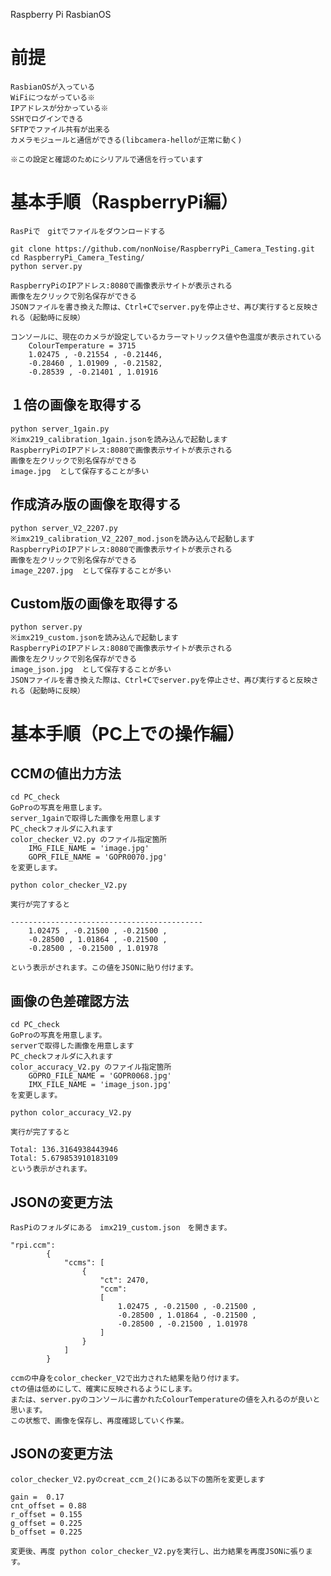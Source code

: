 
Raspberry Pi RasbianOS

# 前提
    RasbianOSが入っている
    WiFiにつながっている※
    IPアドレスが分かっている※
    SSHでログインできる
    SFTPでファイル共有が出来る
    カメラモジュールと通信ができる(libcamera-helloが正常に動く)

    ※この設定と確認のためにシリアルで通信を行っています

# 基本手順（RaspberryPi編）
    RasPiで　gitでファイルをダウンロードする

    git clone https://github.com/nonNoise/RaspberryPi_Camera_Testing.git
    cd RaspberryPi_Camera_Testing/
    python server.py
    
    RaspberryPiのIPアドレス:8080で画像表示サイトが表示される
    画像を左クリックで別名保存ができる
    JSONファイルを書き換えた際は、Ctrl+Cでserver.pyを停止させ、再び実行すると反映される（起動時に反映）

    コンソールに、現在のカメラが設定しているカラーマトリックス値や色温度が表示されている
        ColourTemperature = 3715
        1.02475 , -0.21554 , -0.21446,
        -0.28460 , 1.01909 , -0.21582,
        -0.28539 , -0.21401 , 1.01916


##  １倍の画像を取得する

    python server_1gain.py
    ※imx219_calibration_1gain.jsonを読み込んで起動します
    RaspberryPiのIPアドレス:8080で画像表示サイトが表示される
    画像を左クリックで別名保存ができる
    image.jpg  として保存することが多い

## 作成済み版の画像を取得する

    python server_V2_2207.py
    ※imx219_calibration_V2_2207_mod.jsonを読み込んで起動します
    RaspberryPiのIPアドレス:8080で画像表示サイトが表示される
    画像を左クリックで別名保存ができる
    image_2207.jpg  として保存することが多い


##  Custom版の画像を取得する

    python server.py
    ※imx219_custom.jsonを読み込んで起動します
    RaspberryPiのIPアドレス:8080で画像表示サイトが表示される
    画像を左クリックで別名保存ができる
    image_json.jpg  として保存することが多い
    JSONファイルを書き換えた際は、Ctrl+Cでserver.pyを停止させ、再び実行すると反映される（起動時に反映）


# 基本手順（PC上での操作編）

## CCMの値出力方法

    cd PC_check
    GoProの写真を用意します。
    server_1gainで取得した画像を用意します
    PC_checkフォルダに入れます
    color_checker_V2.py のファイル指定箇所
        IMG_FILE_NAME = 'image.jpg'
        GOPR_FILE_NAME = 'GOPR0070.jpg'
    を変更します。
    
    python color_checker_V2.py

    実行が完了すると

    -------------------------------------------
        1.02475 , -0.21500 , -0.21500 ,
        -0.28500 , 1.01864 , -0.21500 ,
        -0.28500 , -0.21500 , 1.01978

    という表示がされます。この値をJSONに貼り付けます。



## 画像の色差確認方法
    cd PC_check
    GoProの写真を用意します。
    serverで取得した画像を用意します
    PC_checkフォルダに入れます
    color_accuracy_V2.py のファイル指定箇所
        GOPRO_FILE_NAME = 'GOPR0068.jpg'
        IMX_FILE_NAME = 'image_json.jpg'
    を変更します。
    
    python color_accuracy_V2.py

    実行が完了すると

    Total: 136.3164938443946
    Total: 5.679853910183109
    という表示がされます。

## JSONの変更方法

    RasPiのフォルダにある　imx219_custom.json　を開きます。

    "rpi.ccm":
            {
                "ccms": [
                    {
                        "ct": 2470,
                        "ccm":
                        [
                            1.02475 , -0.21500 , -0.21500 ,
                            -0.28500 , 1.01864 , -0.21500 ,
                            -0.28500 , -0.21500 , 1.01978
                        ]
                    }
                ]
            }

    ccmの中身をcolor_checker_V2で出力された結果を貼り付けます。
    ctの値は低めにして、確実に反映されるようにします。
    または、server.pyのコンソールに書かれたColourTemperatureの値を入れるのが良いと思います。
    この状態で、画像を保存し、再度確認していく作業。

## JSONの変更方法
    color_checker_V2.pyのcreat_ccm_2()にある以下の箇所を変更します
    
    gain =  0.17
    cnt_offset = 0.88
    r_offset = 0.155
    g_offset = 0.225
    b_offset = 0.225

    変更後、再度 python color_checker_V2.pyを実行し、出力結果を再度JSONに張ります。